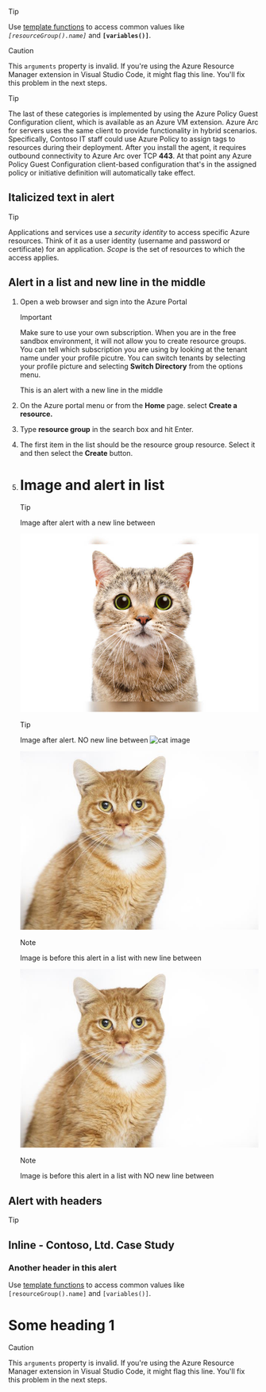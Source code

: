 > [!TIP]
> Use [template functions](https://docs.microsoft.com/azure/azure-resource-manager/templates/template-functions-resource) to access common values like *`[resourceGroup().name]`* and **`[variables()]`**.

> [!CAUTION]
> This `arguments` property is invalid. If you're using the Azure Resource Manager extension in Visual Studio Code, it might flag this line. You'll fix this problem in the next steps.

> [!TIP]
> The last of these categories is implemented by using the Azure Policy Guest Configuration client, which is available as an Azure VM extension. Azure Arc for servers uses the same client to provide functionality in hybrid scenarios.
> Specifically, Contoso IT staff could use Azure Policy to assign tags to resources during their deployment. After you install the agent, it requires outbound connectivity to Azure Arc over TCP **443**. At that point any Azure Policy Guest Configuration client-based configuration that's in the assigned policy or initiative definition will automatically take effect.

## Italicized text in alert

> [!TIP]
> Applications and services use a *security identity* to access specific Azure resources. Think of it as a user identity (username and password or certificate) for an application. *Scope* is the set of resources to which the access applies.

## Alert in a list and new line in the middle

1. Open a web browser and sign into the Azure Portal

    > [!IMPORTANT]
    > Make sure to use your own subscription. When you are in the free sandbox environment, it will not allow you to create resource groups. You can tell which subscription you are using by looking at the tenant name under your profile picutre. You can switch tenants by selecting your profile picture and selecting **Switch Directory** from the options menu.
    >
    > This is an alert with a new line in the middle

1. On the Azure portal menu or from the **Home** page. select **Create a resource.**
3. Type **resource group** in the search box and hit Enter.
1. The first item in the list should be the resource group resource. Select it and then select the **Create** button.
1. # Image and alert in list
    > [!TIP]
    > Image after alert with a new line between
    
    ![cat image](../media/cat1.jpeg)

    > [!TIP]
    > Image after alert. NO new line between
    ![cat image](../media/cat1.jpg)

    ![cat image](../media/cat2.jpeg)

    > [!NOTE]
    > Image is before this alert in a list with new line between

    ![cat image](../media/cat2.jpeg)
    > [!NOTE]
    > Image is before this alert in a list with NO new line between 

## Alert with headers

> [!TIP]
> ## Inline - Contoso, Ltd. Case Study
> ### Another header in this alert
> Use [template functions](https://docs.microsoft.com/azure/azure-resource-manager/templates/template-functions-resource) to access common values like `[resourceGroup().name]` and `[variables()]`.
> # Some heading 1

> [!CAUTION]
> This `arguments` property is invalid. If you're using the Azure Resource Manager extension in Visual Studio Code, it might flag this line. You'll fix this problem in the next steps.

